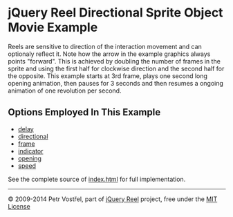jQuery Reel Directional Sprite Object Movie Example
===================================================

Reels are sensitive to direction of the interaction movement and can
optionaly reflect it. Note how the arrow in the example graphics always
points "forward". This is achieved by doubling the number of frames in
the sprite and using the first half for clockwise direction and the
second half for the opposite. This example starts at 3rd frame, plays
one second long opening animation, then pauses for 3 seconds and then
resumes a ongoing animation of one revolution per second.


Options Employed In This Example
--------------------------------

- [delay](http://reel360.org/reel#delay)
- [directional](http://reel360.org/reel#directional)
- [frame](http://reel360.org/reel#frame)
- [indicator](http://reel360.org/reel#indicator)
- [opening](http://reel360.org/reel#opening)
- [speed](http://reel360.org/reel#speed)

See the complete source of [index.html](index.html) for full
implementation.

---
&copy; 2009-2014 Petr Vostřel, part of [jQuery Reel][reel] project, free under the [MIT License][license]



[reel]:http://reel360.org
[license]:https://raw.github.com/introquest/jquery.reel/master/LICENSE.txt
